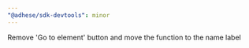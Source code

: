 ```yaml
---
"@adhese/sdk-devtools": minor
---
```


Remove 'Go to element' button and move the function to the name label
